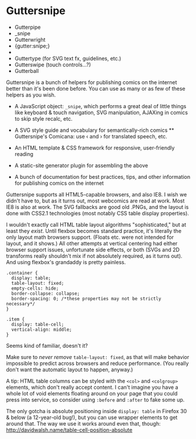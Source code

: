 Guttersnipe
===========

* Gutterpipe
* _snipe
* Gutterwright
* {gutter:snipe;}
* <gutter-snipe />
* Guttertype (for SVG text fx, guidelines, etc.)
* Gutterswipe (touch controls...?)
* Gutterball

Guttersnipe is a bunch of helpers for publishing comics on the internet better than it's been done before. You can use as many or as few of these helpers as you wish.

* A JavaScript object: `_snipe`, which performs a great deal of little things like keyboard & touch navigation, SVG manipulation, AJAXing in comics to skip style recalc, etc.

* A SVG style guide and vocabulary for semantically-rich comics
** Guttersnipe's Comicana: use &lsaquo; and &rsaquo; for translated speech, etc.

* An HTML template & CSS framework for responsive, user-friendly reading

* A static-site generator plugin for assembling the above

* A bunch of documentation for best practices, tips, and other information for publishing comics on the internet

Guttersnipe supports all HTML5-capable browsers, and also IE8. I wish we didn't have to, but as it turns out, most webcomics are read at work. Most IE8 is also at work. The SVG fallbacks are good old .PNGs, and the layout is done with CSS2.1 technologies (most notably CSS table display properties).

I wouldn't exactly call HTML table layout algorithms "sophisticated," but at least they *exist*. Until flexbox becomes standard practice, it's literally the only layout math browsers support. (Floats etc. were not intended for layout, and it shows.) All other attempts at vertical centering had either browser support issues, unfortunate side effects, or both (SVGs and 2D transforms really shouldn't mix if not absolutely required, as it turns out). And using flexbox's grandaddy is pretty painless.

````
.container {
  display: table;
  table-layout: fixed;
  empty-cells: hide;
  border-collapse: collapse;
  border-spacing: 0; /*these properties may not be strictly necessary*/
}

.item {
  display: table-cell;
  vertical-align: middle;
}
````

Seems kind of familiar, doesn't it?

Make sure to *never remove* `table-layout: fixed`, as that will make behavior impossible to predict across browsers and reduce performance. (You really don't want the automatic layout to happen, anyway.)

A tip: HTML table columns can be styled with the `<col>` and `<colgroup>` elements, which don't really accept content. I can't imagine you have a whole lot of void elements floating around on your page that you could press into service, so consider using `:before` and `:after` to fake some up.

The only gotcha is absolute positioning inside `display: table` in Firefox 30 & below (a 12-year-old bug!), but you can use wrapper elements to get around that. The way we use it works around even that, though: http://davidwalsh.name/table-cell-position-absolute
